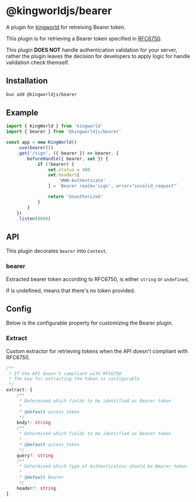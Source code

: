 # @kingworldjs/bearer
A plugin for [kingworld](https://github.com/saltyaom/kingworld) for retreiving Bearer token.

This plugin is for retrieving a Bearer token specified in [RFC6750](https://www.rfc-editor.org/rfc/rfc6750#section-2).

This plugin **DOES NOT** handle authentication validation for your server, rather the plugin leaves the decision for developers to apply logic for handle validation check themself.

## Installation
```bash
bun add @kingworldjs/bearer
```

## Example
```typescript
import { KingWorld } from 'kingworld'
import { bearer } from '@kingworldjs/bearer'

const app = new KingWorld()
    .use(bearer())
    .get('/sign', ({ bearer }) => bearer, {
        beforeHandle({ bearer, set }) {
            if (!bearer) {
                set.status = 400
                set.headers[
                    'WWW-Authenticate'
                ] = `Bearer realm='sign', error="invalid_request"`

                return 'Unauthorized'
            }
        }
    })
    .listen(8080)
```

## API
This plugin decorates `bearer` into `Context`.

### bearer
Extracted bearer token according to RFC6750, is either `string` or `undefined`,

If is undefined, means that there's no token provided.

## Config
Below is the configurable property for customizing the Bearer plugin.

### Extract
Custom extractor for retrieving tokens when the API doesn't compliant with RFC6750.

```typescript
/**
 * If the API doesn't compliant with RFC6750
 * The key for extracting the token is configurable
 */
extract: {
    /**
     * Determined which fields to be identified as Bearer token
     *
     * @default access_token
     */
    body?: string
    /**
     * Determined which fields to be identified as Bearer token
     *
     * @default access_token
     */
    query?: string
    /**
     * Determined which type of Authentication should be Bearer token
     *
     * @default Bearer
     */
    header?: string
}
```
